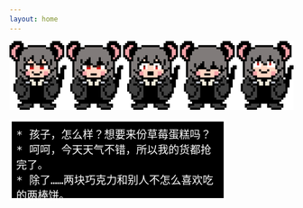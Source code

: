 ```yaml
---
layout: home
---
```


![アタマワルワル](/assets/images/atamawaruwaru.png)
<div style="width:360px; height:120px; border:4px solid #FFFFFF !important; background:black !important; color:white !important; font-family: 'Determination Mono', monospace !important; font-size: 19px; font-weight: normal; padding: 8px;">&ast;&nbsp;孩子，怎么样？想要来份草莓蛋糕吗？<br>
&ast;&nbsp;呵呵，今天天气不错，所以我的货都抢完了。<br>
&ast;&nbsp;除了……两块巧克力和别人不怎么喜欢吃的两棒饼。</div>
